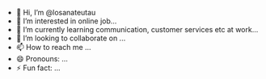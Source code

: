 - 👋 Hi, I’m @losanateutau
- 👀 I’m interested in online job...
- 🌱 I’m currently learning communication, customer services etc at work...
- 💞️ I’m looking to collaborate on ...
- 📫 How to reach me ...
- 😄 Pronouns: ...
- ⚡ Fun fact: ...

<!---
losanateutau/losanateutau is a ✨ special ✨ repository because its `README.md` (this file) appears on your GitHub profile.
You can click the Preview link to take a look at your changes.
--->
